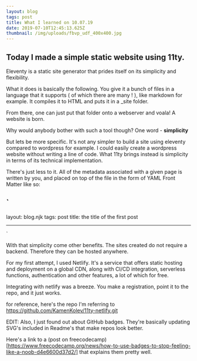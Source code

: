 ```yaml
---
layout: blog
tags: post
title: What I learned on 10.07.19
date: 2019-07-10T12:45:13.625Z
thumbnail: /img/uploads/fbvp_udf_400x400.jpg
---
```


## Today I made a simple static website using 11ty.

Eleventy is a static site generator that prides itself on its simplicity and flexibility.

What it does is basically the following.
You give it a bunch of files in a language that it supports ( of which there are many ! ), like markdown for example. It compiles it to HTML and puts it in a \_site folder.

From there, one can just put that folder onto a webserver and voala! A website is born.

Why would anybody bother with such a tool though?
One word - **simplicity**

But lets be more specific.
It's not any simpler to build a site using eleventy compared to wordpress for example.
I could easily create a wordpress website without writing a line of code.
What 11ty brings instead is simplicity in terms of its technical implementation.

There's just less to it.
All of the metadata associated with a given page is written by you, and placed on top of the file in the form of YAML Front Matter like so:

## `

layout: blog.njk
tags: post
title: the title of the first post

---

`

With that simplicity come other benefits.
The sites created do not require a backend.
Therefore they can be hosted anywhere.

For my first attempt, I used Netlify.
It's a service that offers static hosting and deployment on a global CDN, along with CI/CD integration, serverless functions, authentication and other features, a lot of which for free.

Integrating with netlify was a breeze.
You make a registration, point it to the repo, and it just works.

for reference, here's the repo I'm referring to
https://github.com/KamenKolev/11ty-netlify.git

EDIT:
Also, I just found out about GitHub badges.
They're basically updating SVG's included in Readme's that make repos look better.

Here's a link to a (post on freecodecamp)[https://www.freecodecamp.org/news/how-to-use-badges-to-stop-feeling-like-a-noob-d4e6600d37d2/] that explains them pretty well.
